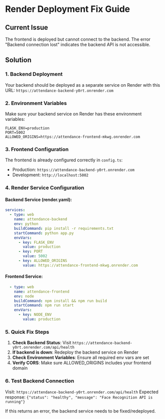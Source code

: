 # Render Deployment Fix Guide

## Current Issue
The frontend is deployed but cannot connect to the backend. The error "Backend connection lost" indicates the backend API is not accessible.

## Solution

### 1. Backend Deployment
Your backend should be deployed as a separate service on Render with this URL:
`https://attendance-backend-y0rt.onrender.com`

### 2. Environment Variables
Make sure your backend service on Render has these environment variables:

```
FLASK_ENV=production
PORT=5002
ALLOWED_ORIGINS=https://attendance-frontend-mkwg.onrender.com
```

### 3. Frontend Configuration
The frontend is already configured correctly in `config.ts`:
- Production: `https://attendance-backend-y0rt.onrender.com`
- Development: `http://localhost:5002`

### 4. Render Service Configuration

#### Backend Service (render.yaml):
```yaml
services:
  - type: web
    name: attendance-backend
    env: python
    buildCommand: pip install -r requirements.txt
    startCommand: python app.py
    envVars:
      - key: FLASK_ENV
        value: production
      - key: PORT
        value: 5002
      - key: ALLOWED_ORIGINS
        value: https://attendance-frontend-mkwg.onrender.com
```

#### Frontend Service:
```yaml
  - type: web
    name: attendance-frontend
    env: node
    buildCommand: npm install && npm run build
    startCommand: npm run start
    envVars:
      - key: NODE_ENV
        value: production
```

### 5. Quick Fix Steps

1. **Check Backend Status**: Visit `https://attendance-backend-y0rt.onrender.com/api/health`
2. **If backend is down**: Redeploy the backend service on Render
3. **Check Environment Variables**: Ensure all required env vars are set
4. **Verify CORS**: Make sure ALLOWED_ORIGINS includes your frontend domain

### 6. Test Backend Connection
Visit: `https://attendance-backend-y0rt.onrender.com/api/health`
Expected response: `{"status": "healthy", "message": "Face Recognition API is running"}`

If this returns an error, the backend service needs to be fixed/redeployed.